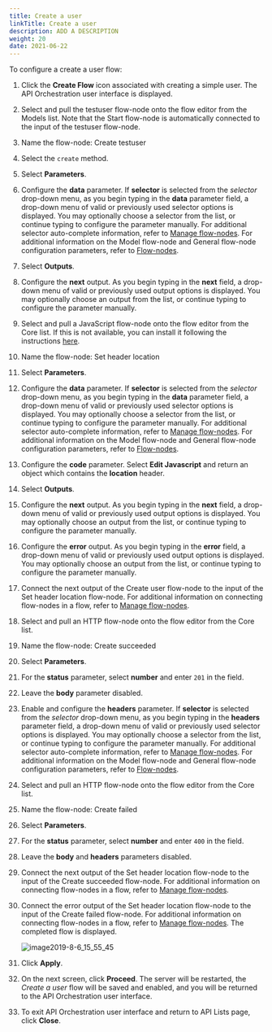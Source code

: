 ```yaml
---
title: Create a user
linkTitle: Create a user
description: ADD A DESCRIPTION
weight: 20
date: 2021-06-22
---
```


To configure a create a user flow:

1. Click the **Create Flow** icon associated with creating a simple user.
    The API Orchestration user interface is displayed.

2. Select and pull the testuser flow-node onto the flow editor from the Models list. Note that the Start flow-node is automatically connected to the input of the testuser flow-node.

3. Name the flow-node: Create testuser

4. Select the `create` method.

5. Select **Parameters**.

6. Configure the **data** parameter. If **selector** is selected from the _selector_ drop-down menu, as you begin typing in the **data** parameter field, a drop-down menu of valid or previously used selector options is displayed. You may optionally choose a selector from the list, or continue typing to configure the parameter manually. For additional selector auto-complete information, refer to [Manage flow-nodes](/docs/developer_guide/flows/manage_flow-nodes/). For additional information on the Model flow-node and General flow-node configuration parameters, refer to [Flow-nodes](/docs/developer_guide/flows/flow-nodes/).

7. Select **Outputs**.

8. Configure the **next** output. As you begin typing in the **next** field, a drop-down menu of valid or previously used output options is displayed. You may optionally choose an output from the list, or continue typing to configure the parameter manually.

9. Select and pull a JavaScript flow-node onto the flow editor from the Core list. If this is not available, you can install it following the instructions [here](/docs/developer_guide/flows/flow-nodes/javascript_flow-node/).

10. Name the flow-node: Set header location

11. Select **Parameters**.

12. Configure the **data** parameter. If **selector** is selected from the _selector_ drop-down menu, as you begin typing in the **data** parameter field, a drop-down menu of valid or previously used selector options is displayed. You may optionally choose a selector from the list, or continue typing to configure the parameter manually. For additional selector auto-complete information, refer to [Manage flow-nodes](/docs/developer_guide/flows/manage_flow-nodes/). For additional information on the Model flow-node and General flow-node configuration parameters, refer to [Flow-nodes](/docs/developer_guide/flows/flow-nodes/).

13. Configure the **code** parameter. Select **Edit Javascript** and return an object which contains the **location** header.

14. Select **Outputs**.

15. Configure the **next** output. As you begin typing in the **next** field, a drop-down menu of valid or previously used output options is displayed. You may optionally choose an output from the list, or continue typing to configure the parameter manually.

16. Configure the **error** output. As you begin typing in the **error** field, a drop-down menu of valid or previously used output options is displayed. You may optionally choose an output from the list, or continue typing to configure the parameter manually.

17. Connect the next output of the Create user flow-node to the input of the Set header location flow-node. For additional information on connecting flow-nodes in a flow, refer to [Manage flow-nodes](/docs/developer_guide/flows/manage_flow-nodes/).

18. Select and pull an HTTP flow-node onto the flow editor from the Core list.

19. Name the flow-node: Create succeeded

20. Select **Parameters**.

21. For the **status** parameter, select **number** and enter `201` in the field.

22. Leave the **body** parameter disabled.

23. Enable and configure the **headers** parameter. If **selector** is selected from the _selector_ drop-down menu, as you begin typing in the **headers** parameter field, a drop-down menu of valid or previously used selector options is displayed. You may optionally choose a selector from the list, or continue typing to configure the parameter manually. For additional selector auto-complete information, refer to [Manage flow-nodes](/docs/developer_guide/flows/manage_flow-nodes/). For additional information on the Model flow-node and General flow-node configuration parameters, refer to [Flow-nodes](/docs/developer_guide/flows/flow-nodes/).

24. Select and pull an HTTP flow-node onto the flow editor from the Core list.

25. Name the flow-node: Create failed

26. Select **Parameters**.

27. For the **status** parameter, select **number** and enter `400` in the field.

28. Leave the **body** and **headers** parameters disabled.

29. Connect the next output of the Set header location flow-node to the input of the Create succeeded flow-node. For additional information on connecting flow-nodes in a flow, refer to [Manage flow-nodes](/docs/developer_guide/flows/manage_flow-nodes/).

30. Connect the error output of the Set header location flow-node to the input of the Create failed flow-node. For additional information on connecting flow-nodes in a flow, refer to [Manage flow-nodes](/docs/developer_guide/flows/manage_flow-nodes/). The completed flow is displayed.

    ![image2019-8-6_15_55_45](/Images/image2019_8_6_15_55_45.png)
31. Click **Apply**.

32. On the next screen, click **Proceed**. The server will be restarted, the _Create a user_ flow will be saved and enabled, and you will be returned to the API Orchestration user interface.

33. To exit API Orchestration user interface and return to API Lists page, click **Close**.
